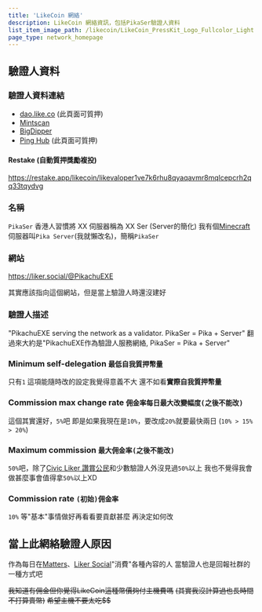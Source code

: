 ```yaml
---
title: 'LikeCoin 網絡'
description: LikeCoin 網絡資訊，包括PikaSer驗證人資料
list_item_image_path: /likecoin/LikeCoin_PressKit_Logo_Fullcolor_Light.svg
page_type: network_homepage
---
```


<ContentImg src="/likecoin/1696.png" width=1500 height=500 placeholder="300,100"></ContentImg>

## 驗證人資料

### 驗證人資料連結
- [dao.like.co](https://dao.like.co/validators/likevaloper1ve7k6rhu8qyaqavmr8mqlcepcrh2qq33tqydvg) (此頁面可質押)
- [Mintscan](https://www.mintscan.io/likecoin/validators/likevaloper1ve7k6rhu8qyaqavmr8mqlcepcrh2qq33tqydvg)
- [BigDipper](https://bigdipper.live/likecoin/validators/likevaloper1ve7k6rhu8qyaqavmr8mqlcepcrh2qq33tqydvg)
- [Ping Hub](https://ping.pub/likecoin/staking/likevaloper1ve7k6rhu8qyaqavmr8mqlcepcrh2qq33tqydvg) (此頁面可質押)

#### Restake (自動質押獎勵複投)
https://restake.app/likecoin/likevaloper1ve7k6rhu8qyaqavmr8mqlcepcrh2qq33tqydvg

### 名稱
`PikaSer`
香港人習慣將 XX 伺服器稱為 XX Ser (Server的簡化)
我有個[Minecraft](https://www.minecraft.net)伺服器叫`Pika Server`(我就懶改名)，簡稱`PikaSer`

### 網站
https://liker.social/@PikachuEXE

其實應該指向這個網站，但是當上驗證人時還沒建好

### 驗證人描述
"PikachuEXE serving the network as a validator. PikaSer = Pika + Server"
翻過來大約是"PikachuEXE作為驗證人服務網絡, PikaSer = Pika + Server"

### Minimum self-delegation `最低自我質押幣量`
只有`1`
這項能隨時改的設定我覺得意義不大
還不如看**實際自我質押幣量**

### Commission max change rate `佣金率每日最大改變幅度(之後不能改)`
這個其實還好，`5%`吧
即是如果我現在是`10%`，要改成`20%`就要最快兩日 (`10% > 15% > 20%`)

### Maximum commission `最大佣金率(之後不能改)`
`50%`吧，除了[Civic Liker 讚賞公民](https://bigdipper.live/likecoin/validators/likevaloper1jxpfche2386a6m0kvfpj6xq9zlrjtuqwz2rnug)和少數驗證人外沒見過`50%`以上
我也不覺得我會做甚麼事會值得拿`50%`以上XD

### Commission rate `(初始)佣金率`
`10%`
等"基本"事情做好再看看要貢獻甚麼
再決定如何改


## 當上此網絡驗證人原因

作為每日在[Matters](https://matters.news)、[Liker Social](https://liker.social/)"消費"各種內容的人
當驗證人也是回報社群的一種方式吧

~~我知道有佣金但你覺得LikeCoin這種幣價夠付主機費嗎~~
~~(其實我沒計算過也長時間不打算賣幣)~~
~~希望主機不要太吃$$~~
